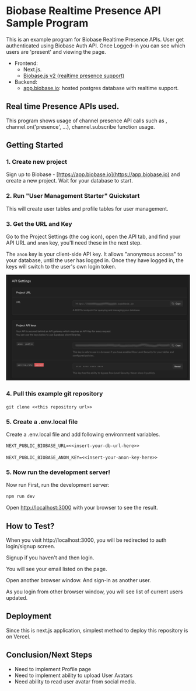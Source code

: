 # Biobase Realtime Presence API Sample Program

This is an example program for Biobase Realtime Presence APIs.
User get authenticated using Biobase Auth API. Once Logged-in you can see which users are 'present' and viewing the page.

- Frontend:
  - Next.js.
  - [Biobase.js v2 (realtime presence support)](https://biobase.io/docs/library/getting-started)
- Backend:
  - [app.biobase.io](https://app.biobase.io/): hosted postgres database with realtime support.

## Real time Presence APIs used.

This program shows usage of channel presence API calls such as , channel.on('presence', ...), channel.subscribe function usage.

## Getting Started

### 1. Create new project

Sign up to Biobase - [https://app.biobase.io](https://app.biobase.io) and create a new project. Wait for your database to start.

### 2. Run "User Management Starter" Quickstart

This will create user tables and profile tables for user management.

### 3. Get the URL and Key

Go to the Project Settings (the cog icon), open the API tab, and find your API URL and `anon` key, you'll need these in the next step.

The `anon` key is your client-side API key. It allows "anonymous access" to your database, until the user has logged in. Once they have logged in, the keys will switch to the user's own login token.

![Biobase Anon Key](biobase_anon_key.jpg?raw=true 'Biobase Anon Key')

### 4. Pull this example git repository

`git clone <<this repository url>> `

### 5. Create a .env.local file

Create a .env.local file and add following environment variables.

```
NEXT_PUBLIC_BIOBASE_URL=<<insert-your-db-url-here>>

NEXT_PUBLIC_BIOBASE_ANON_KEY=<<insert-your-anon-key-here>>
```

### 5. Now run the development server!

Now run
First, run the development server:

```bash
npm run dev
```

Open [http://localhost:3000](http://localhost:3000) with your browser to see the result.

## How to Test?

When you visit http://localhost:3000, you will be redirected to auth login/signup screen.

Signup if you haven't and then login.

You will see your email listed on the page.

Open another browser window. And sign-in as another user.

As you login from other browser window, you will see list of current users updated.

## Deployment

Since this is next.js application, simplest method to deploy this repository is on Vercel.

## Conclusion/Next Steps

- Need to implement Profile page
- Need to implement ability to upload User Avatars
- Need ability to read user avatar from social media.
